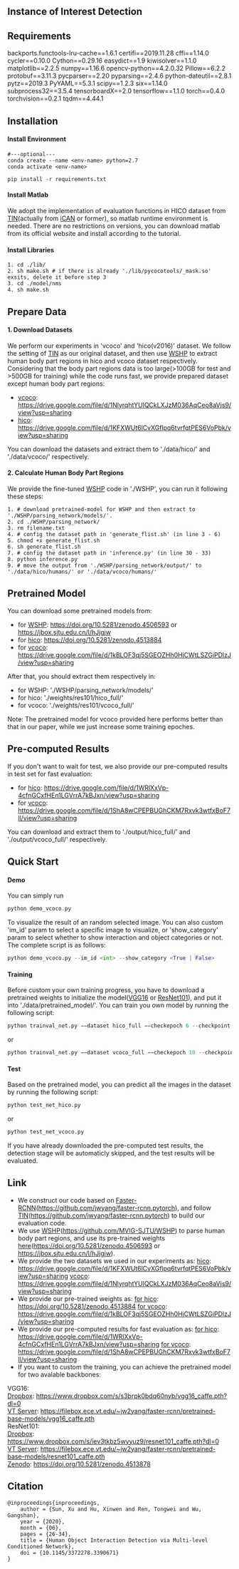 ## Instance of Interest Detection

## Requirements
backports.functools-lru-cache==1.6.1
certifi==2019.11.28
cffi==1.14.0
cycler==0.10.0
Cython==0.29.16
easydict==1.9
kiwisolver==1.1.0
matplotlib==2.2.5
numpy==1.16.6
opencv-python==4.2.0.32
Pillow==6.2.2
protobuf==3.11.3
pycparser==2.20
pyparsing==2.4.6
python-dateutil==2.8.1
pytz==2019.3
PyYAML==5.3.1
scipy==1.2.3
six==1.14.0
subprocess32==3.5.4
tensorboardX==2.0
tensorflow==1.1.0
torch==0.4.0
torchvision==0.2.1
tqdm==4.44.1

## Installation
#### Install Environment
```
#---optional---
conda create --name <env-name> python=2.7
conda activate <env-name>
```
```
pip install -r requirements.txt
```
#### Install Matlab
We adopt the implementation of evaluation functions in HICO dataset from [TIN](https://github.com/DirtyHarryLYL/Transferable-Interactiveness-Network)(actually from [iCAN](https://github.com/vt-vl-lab/iCAN) or former), so matlab runtime environment is needed.
There are no restrictions on versions, you can download matlab from its official website and install according to the tutorial.

#### Install Libraries
```
1. cd ./lib/
2. sh make.sh # if there is already './lib/pycocotools/_mask.so' exsits, delete it before step 3
3. cd ./model/nms
4. sh make.sh
```

## Prepare Data
#### 1. Download Datasets
We perform our experiments in 'vcoco' and 'hico(v2016)' dataset. We follow the setting of [TIN](https://github.com/DirtyHarryLYL/Transferable-Interactiveness-Network) as our original dataset, and then use [WSHP](https://github.com/MVIG-SJTU/WSHP) to extract human body part regions in hico and vcoco dataset respectively.
Considering that the body part regions data is too large(>100GB for test and >500GB for training) while the code runs fast, we provide prepared dataset except human body part regions:
- [vcoco](https://drive.google.com/file/d/1NlyrqhtYUlQCkLXJzM036AqCeo8aVjs9/view?usp=sharing): https://drive.google.com/file/d/1NlyrqhtYUlQCkLXJzM036AqCeo8aVjs9/view?usp=sharing
- [hico](https://drive.google.com/file/d/1KFXWUt6lCvXGflpq6tvrfqtPES6VoPbk/view?usp=sharing): https://drive.google.com/file/d/1KFXWUt6lCvXGflpq6tvrfqtPES6VoPbk/view?usp=sharing

You can download the datasets and extract them to './data/hico/' and './data/vcoco/' respectively.
#### 2. Calculate Human Body Part Regions
We provide the fine-tuned [WSHP](https://github.com/MVIG-SJTU/WSHP) code in './WSHP', you can run it following these steps:
```
1. # download pretrained-model for WSHP and then extract to './WSHP/parsing_network/models/'.
2. cd ./WSHP/parsing_network/
3. rm filename.txt
4. # config the dataset path in 'generate_flist.sh' (in line 3 - 6)
5. chmod +x generate_flist.sh
6. sh generate_flist.sh
7. # config the dataset path in 'inference.py' (in line 30 - 33)
8. python inference.py
9. # move the output from './WSHP/parsing_network/output/' to './data/hico/humans/' or './data/vcoco/humans/'
```

## Pretrained Model
You can download some pretrained models from:
- for [WSHP](https://doi.org/10.5281/zenodo.4506593): https://doi.org/10.5281/zenodo.4506593 or https://jbox.sjtu.edu.cn/l/hJjgjw
- for [hico](https://doi.org/10.5281/zenodo.4513884): https://doi.org/10.5281/zenodo.4513884
- for [vcoco](https://drive.google.com/file/d/1kBLOF3qj5SGEOZHh0HjCWtLSZGiPDlzJ/view?usp=sharing): https://drive.google.com/file/d/1kBLOF3qj5SGEOZHh0HjCWtLSZGiPDlzJ/view?usp=sharing

After that, you should extract them respectively in:
- for WSHP: './WSHP/parsing_network/models/'
- for hico: './weights/res101/hico_full/'
- for vcoco: './weights/res101/vcoco_full/'

Note: The pretrained model for vcoco provided here performs better than that in our paper, while we just increase some training epoches.

## Pre-computed Results
If you don't want to wait for test, we also provide our pre-computed results in test set for fast evaluation:
- for [hico](https://drive.google.com/file/d/1WRlXxVp-4cfnGCxfHEn1LGVrrA7kBJxn/view?usp=sharing): https://drive.google.com/file/d/1WRlXxVp-4cfnGCxfHEn1LGVrrA7kBJxn/view?usp=sharing
- for [vcoco](https://drive.google.com/file/d/1ShA8wCPEPBUGhCKM7Rxvk3wtfxBoF7ll/view?usp=sharing): https://drive.google.com/file/d/1ShA8wCPEPBUGhCKM7Rxvk3wtfxBoF7ll/view?usp=sharing

You can download and extract them to './output/hico_full/' and './output/vcoco_full/' respectively.

## Quick Start
#### Demo
You can simply run
```python
python demo_vcoco.py
```
To visualize the result of an random selected image.
You can also custom 'im_id' param to select a specific image to visualize, or 'show_category' param to select whether to show interaction and object categories or not.
The complete script is as follows:
```python
python demo_vcoco.py --im_id <int> --show_category <True | False>
```

#### Training
Before custom your own training progress, you have to download a pretrained weights to initialize the model([VGG16](https://www.dropbox.com/s/s3brpk0bdq60nyb/vgg16_caffe.pth?dl=0) or [ResNet101](https://www.dropbox.com/s/iev3tkbz5wyyuz9/resnet101_caffe.pth?dl=0)), and put it into './data/pretrained_model/'.
You can train you own model by running the following script:  
```python
python trainval_net.py −−dataset hico_full −−checkepoch 6 --checkpoint 91451
```
or
```python
python trainval_net.py −−dataset vcoco_full −−checkepoch 18 --checkpoint 10051
```
#### Test
Based on the pretrained model, you can predict all the images in the dataset by running the following script:
```python
python test_net_hico.py
```
or
```python
python test_net_vcoco.py
```
If you have already downloaded the pre-computed test results, the detection stage will be automaticly skipped, and the test results will be evaluated.

## Link
- We construct our code based on [Faster-RCNN](https://github.com/jwyang/faster-rcnn.pytorch)(https://github.com/jwyang/faster-rcnn.pytorch), and follow [TIN](https://github.com/DirtyHarryLYL/Transferable-Interactiveness-Network)(https://github.com/jwyang/faster-rcnn.pytorch) to build our evaluation code.
- We use [WSHP](https://github.com/MVIG-SJTU/WSHP)(https://github.com/MVIG-SJTU/WSHP) to parse human body part regions, and use its pre-trained weights [here](https://doi.org/10.5281/zenodo.4506593)(https://doi.org/10.5281/zenodo.4506593 or https://jbox.sjtu.edu.cn/l/hJjgjw).
- We provide the two datasets we used in our experiments as:
[hico](https://drive.google.com/file/d/1KFXWUt6lCvXGflpq6tvrfqtPES6VoPbk/view?usp=sharing): https://drive.google.com/file/d/1KFXWUt6lCvXGflpq6tvrfqtPES6VoPbk/view?usp=sharing
[vcoco](https://drive.google.com/file/d/1NlyrqhtYUlQCkLXJzM036AqCeo8aVjs9/view?usp=sharing): https://drive.google.com/file/d/1NlyrqhtYUlQCkLXJzM036AqCeo8aVjs9/view?usp=sharing
- We provide our pre-trained weights as:
[for hico](https://doi.org/10.5281/zenodo.4513884): https://doi.org/10.5281/zenodo.4513884
[for vcoco](https://drive.google.com/file/d/1kBLOF3qj5SGEOZHh0HjCWtLSZGiPDlzJ/view?usp=sharing): https://drive.google.com/file/d/1kBLOF3qj5SGEOZHh0HjCWtLSZGiPDlzJ/view?usp=sharing
- We provide our pre-computed results for fast evaluation as:
[for hico](https://drive.google.com/file/d/1WRlXxVp-4cfnGCxfHEn1LGVrrA7kBJxn/view?usp=sharing): https://drive.google.com/file/d/1WRlXxVp-4cfnGCxfHEn1LGVrrA7kBJxn/view?usp=sharing
[for vcoco](https://drive.google.com/file/d/1ShA8wCPEPBUGhCKM7Rxvk3wtfxBoF7ll/view?usp=sharing): https://drive.google.com/file/d/1ShA8wCPEPBUGhCKM7Rxvk3wtfxBoF7ll/view?usp=sharing
- If you want to custom the training, you can achieve the pretrained model for two avalable backbones:

VGG16: 
<br>
	[Dropbox](https://www.dropbox.com/s/s3brpk0bdq60nyb/vgg16_caffe.pth?dl=0): https://www.dropbox.com/s/s3brpk0bdq60nyb/vgg16_caffe.pth?dl=0
<br>
	[VT Server](https://filebox.ece.vt.edu/~jw2yang/faster-rcnn/pretrained-base-models/vgg16_caffe.pth): https://filebox.ece.vt.edu/~jw2yang/faster-rcnn/pretrained-base-models/vgg16_caffe.pth
<br>
ResNet101: 
<br>
	[Dropbox](https://www.dropbox.com/s/iev3tkbz5wyyuz9/resnet101_caffe.pth?dl=0): https://www.dropbox.com/s/iev3tkbz5wyyuz9/resnet101_caffe.pth?dl=0
<br>
	[VT Server](https://filebox.ece.vt.edu/~jw2yang/faster-rcnn/pretrained-base-models/resnet101_caffe.pth): https://filebox.ece.vt.edu/~jw2yang/faster-rcnn/pretrained-base-models/resnet101_caffe.pth
<br>
	[Zenodo](https://doi.org/10.5281/zenodo.4513878): https://doi.org/10.5281/zenodo.4513878

## Citation

    @inproceedings{inproceedings,
		author = {Sun, Xu and Hu, Xinwen and Ren, Tongwei and Wu, Gangshan},
		year = {2020},
		month = {06},
		pages = {26-34},
		title = {Human Object Interaction Detection via Multi-level Conditioned Network},
		doi = {10.1145/3372278.3390671}
	}
